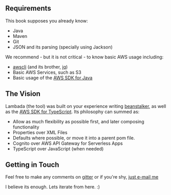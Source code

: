 
## Requirements

This book supposes you already know:

  * Java
  * Maven
  * Git
  * JSON and its parsing (specially using Jackson)

We recommend - but it is not critical - to know basic AWS usage including:

  * [awscli](https://aws.amazon.com/cli/) (and its brother, [jq](https://stedolan.github.io/jq/))
  * Basic AWS Services, such as S3
  * Basic usage of the [AWS SDK for Java](http://aws.amazon.com/sdk-for-java/)

## The Vision

Lambada (the tool) was built on your experience writing [beanstalker](https://beanstalker.ingenieux.com.br/beanstalk-maven-plugin/), as well as the [AWS SDK for TypeScript](https://github.com/ingenieux/aws-sdk-typescript/). Its philosophy can summed as:

  * Allow as much flexibility as possible first, and later composing functionality
  * Properties over XML Files
  * Defaults where possible, or move it into a parent pom file.
  * Cognito over AWS API Gateway for Serverless Apps
  * TypeScript over JavaScript (when needed)

## Getting in Touch

Feel free to make any comments on [gitter](https://gitter.im/ingenieux/lambada/) or if you're shy, [just e-mail me](mailto:aldrin@leal.eng.br)

I believe its enough. Lets iterate from here. :)
